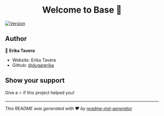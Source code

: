 <h1 align ="center">Welcome to Base 👋</h1>
<p>
  <a href="https://www.npmjs.com/package/Base" target="_blank">
    <img alt="Version" src="https://img.shields.io/npm/v/Base.svg">
  </a>
</p>

## Author

👤 **Erika Tavera**

* Website: Erika Tavera
* Github: [@dugarerika](https://github.com/dugarerika)

## Show your support

Give a ⭐️ if this project helped you!

***
_This README was generated with ❤️ by [readme-md-generator](https://github.com/kefranabg/readme-md-generator)_